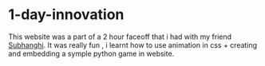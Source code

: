 # 1-day-innovation
This website was a part of a 2 hour faceoff that i had with my friend <a href="https://github.com/Subhangini">Subhanghi</a>.
It was really fun , i learnt how to use animation in css + creating and embedding a symple python game in website.
